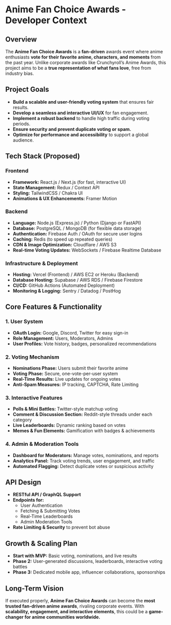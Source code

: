 # Anime Fan Choice Awards - Developer Context

## Overview
The **Anime Fan Choice Awards** is a **fan-driven** awards event where anime enthusiasts **vote for their favorite anime, characters, and moments** from the past year. Unlike corporate awards like Crunchyroll’s Anime Awards, this project aims to be a **true representation of what fans love**, free from industry bias.

## Project Goals
- **Build a scalable and user-friendly voting system** that ensures fair results.
- **Develop a seamless and interactive UI/UX** for fan engagement.
- **Implement a robust backend** to handle high traffic during voting periods.
- **Ensure security and prevent duplicate voting or spam.**
- **Optimize for performance and accessibility** to support a global audience.

## Tech Stack (Proposed)
### **Frontend**
- **Framework:** React.js / Next.js (for fast, interactive UI)
- **State Management:** Redux / Context API
- **Styling:** TailwindCSS / Chakra UI
- **Animations & UX Enhancements:** Framer Motion

### **Backend**
- **Language:** Node.js (Express.js) / Python (Django or FastAPI)
- **Database:** PostgreSQL / MongoDB (for flexible data storage)
- **Authentication:** Firebase Auth / OAuth for secure user logins
- **Caching:** Redis (to speed up repeated queries)
- **CDN & Image Optimization:** Cloudflare / AWS S3
- **Real-time Voting Updates:** WebSockets / Firebase Realtime Database

### **Infrastructure & Deployment**
- **Hosting:** Vercel (Frontend) / AWS EC2 or Heroku (Backend)
- **Database Hosting:** Supabase / AWS RDS / Firebase Firestore
- **CI/CD:** GitHub Actions (Automated Deployment)
- **Monitoring & Logging:** Sentry / Datadog / PostHog

## Core Features & Functionality

### **1. User System**
- **OAuth Login:** Google, Discord, Twitter for easy sign-in
- **Role Management:** Users, Moderators, Admins
- **User Profiles:** Vote history, badges, personalized recommendations

### **2. Voting Mechanism**
- **Nominations Phase:** Users submit their favorite anime
- **Voting Phase:** Secure, one-vote-per-user system
- **Real-Time Results:** Live updates for ongoing votes
- **Anti-Spam Measures:** IP tracking, CAPTCHA, Rate Limiting

### **3. Interactive Features**
- **Polls & Mini Battles:** Twitter-style matchup voting
- **Comment & Discussion Section:** Reddit-style threads under each category
- **Live Leaderboards:** Dynamic ranking based on votes
- **Memes & Fun Elements:** Gamification with badges & achievements

### **4. Admin & Moderation Tools**
- **Dashboard for Moderators:** Manage votes, nominations, and reports
- **Analytics Panel:** Track voting trends, user engagement, and traffic
- **Automated Flagging:** Detect duplicate votes or suspicious activity

## API Design
- **RESTful API / GraphQL Support**
- **Endpoints for:**
  - User Authentication
  - Fetching & Submitting Votes
  - Real-Time Leaderboards
  - Admin Moderation Tools
- **Rate Limiting & Security** to prevent bot abuse

## Growth & Scaling Plan
- **Start with MVP:** Basic voting, nominations, and live results
- **Phase 2:** User-generated discussions, leaderboards, interactive voting battles
- **Phase 3:** Dedicated mobile app, influencer collaborations, sponsorships


## Long-Term Vision
If executed properly, **Anime Fan Choice Awards** can become the **most trusted fan-driven anime awards**, rivaling corporate events. With **scalability, engagement, and interactive elements**, this could be a **game-changer for anime communities worldwide.**
